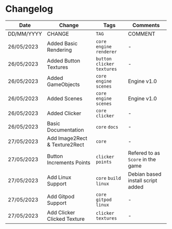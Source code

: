 # Changelog

| Date       | Change                        | Tags                          | Comments                          |
| ---------- | ----------------------------- | ----------------------------- | --------------------------------- |
| DD/MM/YYYY | CHANGE                        | `TAG`                         | COMMENT                           |
| 26/05/2023 | Added Basic Rendering         | `core` `engine` `renderer`    | -                                 |
| 26/05/2023 | Added Button Textures         | `button` `clicker` `textures` | -                                 |
| 26/05/2023 | Added GameObjects             | `core` `engine` `scenes`      | Engine v1.0                       |
| 26/05/2023 | Added Scenes                  | `core` `engine` `scenes`      | Engine v1.0                       |
| 26/05/2023 | Added Clicker                 | `core` `clicker`              | -                                 |
| 26/05/2023 | Basic Documentation           | `core` `docs`                 | -                                 |
| 27/05/2023 | Add Image2Rect & Texture2Rect | `core`                        | -                                 |
| 27/05/2023 | Button Increments Points      | `clicker` `points`            | Refered to as `Score` in the game |
| 27/05/2023 | Add Linux Support             | `core` `build` `linux`        | Debian based install script added |
| 27/05/2023 | Add Gitpod Support            | `core` `gitpod` `linux`       | -                                 |
| 27/05/2023 | Add Clicker Clicked Texture   | `clicker` `textures`          | -                                 |
